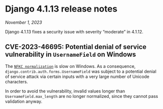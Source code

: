 # Django 4.1.13 release notes

*November 1, 2023*

Django 4.1.13 fixes a security issue with severity “moderate” in 4.1.12.

## CVE-2023-46695: Potential denial of service vulnerability in `UsernameField` on Windows

The [`NFKC normalization`](https://docs.python.org/3/library/unicodedata.html#unicodedata.normalize) is slow on
Windows. As a consequence, `django.contrib.auth.forms.UsernameField` was
subject to a potential denial of service attack via certain inputs with a very
large number of Unicode characters.

In order to avoid the vulnerability, invalid values longer than
`UsernameField.max_length` are no longer normalized, since they cannot pass
validation anyway.

